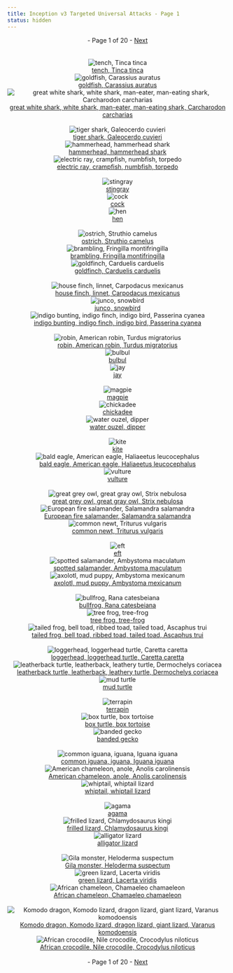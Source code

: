 ```yaml
---
title: Inception v3 Targeted Universal Attacks - Page 1
status: hidden
---
```

<center> - Page 1 of 20 - <a href="inception-v3-targeted-universal-attacks-page-2.html">Next</a></center>
<br /><br /><div class="row">
<div id=0 class="col-md-4"><center>
<img src="/images/incv3_univ/0.png" alt="tench, Tinca tinca"" /><br />
<a href="#0">tench, Tinca tinca</a></center></div>
<div id=1 class="col-md-4"><center>
<img src="/images/incv3_univ/1.png" alt="goldfish, Carassius auratus"" /><br />
<a href="#1">goldfish, Carassius auratus</a></center></div>
<div id=2 class="col-md-4"><center>
<img src="/images/incv3_univ/2.png" alt="great white shark, white shark, man-eater, man-eating shark, Carcharodon carcharias"" /><br />
<a href="#2">great white shark, white shark, man-eater, man-eating shark, Carcharodon carcharias</a></center></div>
</div><br />
<div class="row">
<div id=3 class="col-md-4"><center>
<img src="/images/incv3_univ/3.png" alt="tiger shark, Galeocerdo cuvieri"" /><br />
<a href="#3">tiger shark, Galeocerdo cuvieri</a></center></div>
<div id=4 class="col-md-4"><center>
<img src="/images/incv3_univ/4.png" alt="hammerhead, hammerhead shark"" /><br />
<a href="#4">hammerhead, hammerhead shark</a></center></div>
<div id=5 class="col-md-4"><center>
<img src="/images/incv3_univ/5.png" alt="electric ray, crampfish, numbfish, torpedo"" /><br />
<a href="#5">electric ray, crampfish, numbfish, torpedo</a></center></div>
</div><br />
<div class="row">
<div id=6 class="col-md-4"><center>
<img src="/images/incv3_univ/6.png" alt="stingray"" /><br />
<a href="#6">stingray</a></center></div>
<div id=7 class="col-md-4"><center>
<img src="/images/incv3_univ/7.png" alt="cock"" /><br />
<a href="#7">cock</a></center></div>
<div id=8 class="col-md-4"><center>
<img src="/images/incv3_univ/8.png" alt="hen"" /><br />
<a href="#8">hen</a></center></div>
</div><br />
<div class="row">
<div id=9 class="col-md-4"><center>
<img src="/images/incv3_univ/9.png" alt="ostrich, Struthio camelus"" /><br />
<a href="#9">ostrich, Struthio camelus</a></center></div>
<div id=10 class="col-md-4"><center>
<img src="/images/incv3_univ/10.png" alt="brambling, Fringilla montifringilla"" /><br />
<a href="#10">brambling, Fringilla montifringilla</a></center></div>
<div id=11 class="col-md-4"><center>
<img src="/images/incv3_univ/11.png" alt="goldfinch, Carduelis carduelis"" /><br />
<a href="#11">goldfinch, Carduelis carduelis</a></center></div>
</div><br />
<div class="row">
<div id=12 class="col-md-4"><center>
<img src="/images/incv3_univ/12.png" alt="house finch, linnet, Carpodacus mexicanus"" /><br />
<a href="#12">house finch, linnet, Carpodacus mexicanus</a></center></div>
<div id=13 class="col-md-4"><center>
<img src="/images/incv3_univ/13.png" alt="junco, snowbird"" /><br />
<a href="#13">junco, snowbird</a></center></div>
<div id=14 class="col-md-4"><center>
<img src="/images/incv3_univ/14.png" alt="indigo bunting, indigo finch, indigo bird, Passerina cyanea"" /><br />
<a href="#14">indigo bunting, indigo finch, indigo bird, Passerina cyanea</a></center></div>
</div><br />
<div class="row">
<div id=15 class="col-md-4"><center>
<img src="/images/incv3_univ/15.png" alt="robin, American robin, Turdus migratorius"" /><br />
<a href="#15">robin, American robin, Turdus migratorius</a></center></div>
<div id=16 class="col-md-4"><center>
<img src="/images/incv3_univ/16.png" alt="bulbul"" /><br />
<a href="#16">bulbul</a></center></div>
<div id=17 class="col-md-4"><center>
<img src="/images/incv3_univ/17.png" alt="jay"" /><br />
<a href="#17">jay</a></center></div>
</div><br />
<div class="row">
<div id=18 class="col-md-4"><center>
<img src="/images/incv3_univ/18.png" alt="magpie"" /><br />
<a href="#18">magpie</a></center></div>
<div id=19 class="col-md-4"><center>
<img src="/images/incv3_univ/19.png" alt="chickadee"" /><br />
<a href="#19">chickadee</a></center></div>
<div id=20 class="col-md-4"><center>
<img src="/images/incv3_univ/20.png" alt="water ouzel, dipper"" /><br />
<a href="#20">water ouzel, dipper</a></center></div>
</div><br />
<div class="row">
<div id=21 class="col-md-4"><center>
<img src="/images/incv3_univ/21.png" alt="kite"" /><br />
<a href="#21">kite</a></center></div>
<div id=22 class="col-md-4"><center>
<img src="/images/incv3_univ/22.png" alt="bald eagle, American eagle, Haliaeetus leucocephalus"" /><br />
<a href="#22">bald eagle, American eagle, Haliaeetus leucocephalus</a></center></div>
<div id=23 class="col-md-4"><center>
<img src="/images/incv3_univ/23.png" alt="vulture"" /><br />
<a href="#23">vulture</a></center></div>
</div><br />
<div class="row">
<div id=24 class="col-md-4"><center>
<img src="/images/incv3_univ/24.png" alt="great grey owl, great gray owl, Strix nebulosa"" /><br />
<a href="#24">great grey owl, great gray owl, Strix nebulosa</a></center></div>
<div id=25 class="col-md-4"><center>
<img src="/images/incv3_univ/25.png" alt="European fire salamander, Salamandra salamandra"" /><br />
<a href="#25">European fire salamander, Salamandra salamandra</a></center></div>
<div id=26 class="col-md-4"><center>
<img src="/images/incv3_univ/26.png" alt="common newt, Triturus vulgaris"" /><br />
<a href="#26">common newt, Triturus vulgaris</a></center></div>
</div><br />
<div class="row">
<div id=27 class="col-md-4"><center>
<img src="/images/incv3_univ/27.png" alt="eft"" /><br />
<a href="#27">eft</a></center></div>
<div id=28 class="col-md-4"><center>
<img src="/images/incv3_univ/28.png" alt="spotted salamander, Ambystoma maculatum"" /><br />
<a href="#28">spotted salamander, Ambystoma maculatum</a></center></div>
<div id=29 class="col-md-4"><center>
<img src="/images/incv3_univ/29.png" alt="axolotl, mud puppy, Ambystoma mexicanum"" /><br />
<a href="#29">axolotl, mud puppy, Ambystoma mexicanum</a></center></div>
</div><br />
<div class="row">
<div id=30 class="col-md-4"><center>
<img src="/images/incv3_univ/30.png" alt="bullfrog, Rana catesbeiana"" /><br />
<a href="#30">bullfrog, Rana catesbeiana</a></center></div>
<div id=31 class="col-md-4"><center>
<img src="/images/incv3_univ/31.png" alt="tree frog, tree-frog"" /><br />
<a href="#31">tree frog, tree-frog</a></center></div>
<div id=32 class="col-md-4"><center>
<img src="/images/incv3_univ/32.png" alt="tailed frog, bell toad, ribbed toad, tailed toad, Ascaphus trui"" /><br />
<a href="#32">tailed frog, bell toad, ribbed toad, tailed toad, Ascaphus trui</a></center></div>
</div><br />
<div class="row">
<div id=33 class="col-md-4"><center>
<img src="/images/incv3_univ/33.png" alt="loggerhead, loggerhead turtle, Caretta caretta"" /><br />
<a href="#33">loggerhead, loggerhead turtle, Caretta caretta</a></center></div>
<div id=34 class="col-md-4"><center>
<img src="/images/incv3_univ/34.png" alt="leatherback turtle, leatherback, leathery turtle, Dermochelys coriacea"" /><br />
<a href="#34">leatherback turtle, leatherback, leathery turtle, Dermochelys coriacea</a></center></div>
<div id=35 class="col-md-4"><center>
<img src="/images/incv3_univ/35.png" alt="mud turtle"" /><br />
<a href="#35">mud turtle</a></center></div>
</div><br />
<div class="row">
<div id=36 class="col-md-4"><center>
<img src="/images/incv3_univ/36.png" alt="terrapin"" /><br />
<a href="#36">terrapin</a></center></div>
<div id=37 class="col-md-4"><center>
<img src="/images/incv3_univ/37.png" alt="box turtle, box tortoise"" /><br />
<a href="#37">box turtle, box tortoise</a></center></div>
<div id=38 class="col-md-4"><center>
<img src="/images/incv3_univ/38.png" alt="banded gecko"" /><br />
<a href="#38">banded gecko</a></center></div>
</div><br />
<div class="row">
<div id=39 class="col-md-4"><center>
<img src="/images/incv3_univ/39.png" alt="common iguana, iguana, Iguana iguana"" /><br />
<a href="#39">common iguana, iguana, Iguana iguana</a></center></div>
<div id=40 class="col-md-4"><center>
<img src="/images/incv3_univ/40.png" alt="American chameleon, anole, Anolis carolinensis"" /><br />
<a href="#40">American chameleon, anole, Anolis carolinensis</a></center></div>
<div id=41 class="col-md-4"><center>
<img src="/images/incv3_univ/41.png" alt="whiptail, whiptail lizard"" /><br />
<a href="#41">whiptail, whiptail lizard</a></center></div>
</div><br />
<div class="row">
<div id=42 class="col-md-4"><center>
<img src="/images/incv3_univ/42.png" alt="agama"" /><br />
<a href="#42">agama</a></center></div>
<div id=43 class="col-md-4"><center>
<img src="/images/incv3_univ/43.png" alt="frilled lizard, Chlamydosaurus kingi"" /><br />
<a href="#43">frilled lizard, Chlamydosaurus kingi</a></center></div>
<div id=44 class="col-md-4"><center>
<img src="/images/incv3_univ/44.png" alt="alligator lizard"" /><br />
<a href="#44">alligator lizard</a></center></div>
</div><br />
<div class="row">
<div id=45 class="col-md-4"><center>
<img src="/images/incv3_univ/45.png" alt="Gila monster, Heloderma suspectum"" /><br />
<a href="#45">Gila monster, Heloderma suspectum</a></center></div>
<div id=46 class="col-md-4"><center>
<img src="/images/incv3_univ/46.png" alt="green lizard, Lacerta viridis"" /><br />
<a href="#46">green lizard, Lacerta viridis</a></center></div>
<div id=47 class="col-md-4"><center>
<img src="/images/incv3_univ/47.png" alt="African chameleon, Chamaeleo chamaeleon"" /><br />
<a href="#47">African chameleon, Chamaeleo chamaeleon</a></center></div>
</div><br />
<div class="row">
<div id=48 class="col-md-4"><center>
<img src="/images/incv3_univ/48.png" alt="Komodo dragon, Komodo lizard, dragon lizard, giant lizard, Varanus komodoensis"" /><br />
<a href="#48">Komodo dragon, Komodo lizard, dragon lizard, giant lizard, Varanus komodoensis</a></center></div>
<div id=49 class="col-md-4"><center>
<img src="/images/incv3_univ/49.png" alt="African crocodile, Nile crocodile, Crocodylus niloticus"" /><br />
<a href="#49">African crocodile, Nile crocodile, Crocodylus niloticus</a></center></div>
</div><br />
<center> - Page 1 of 20 - <a href="inception-v3-targeted-universal-attacks-page-2.html">Next</a></center>
